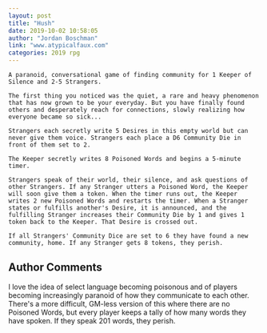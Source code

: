 ```yaml
---
layout: post
title: "Hush"
date: 2019-10-02 10:58:05
author: "Jordan Boschman"
link: "www.atypicalfaux.com"
categories: 2019 rpg
---
```


 
```
A paranoid, conversational game of finding community for 1 Keeper of Silence and 2-5 Strangers. 

The first thing you noticed was the quiet, a rare and heavy phenomenon that has now grown to be your everyday. But you have finally found others and desperately reach for connections, slowly realizing how everyone became so sick...

Strangers each secretly write 5 Desires in this empty world but can never give them voice. Strangers each place a D6 Community Die in front of them set to 2.

The Keeper secretly writes 8 Poisoned Words and begins a 5-minute timer.

Strangers speak of their world, their silence, and ask questions of other Strangers. If any Stranger utters a Poisoned Word, the Keeper will soon give them a token. When the timer runs out, the Keeper writes 2 new Poisoned Words and restarts the timer. When a Stranger states or fulfills another's Desire, it is announced, and the fulfilling Stranger increases their Community Die by 1 and gives 1 token back to the Keeper. That Desire is crossed out.

If all Strangers' Community Dice are set to 6 they have found a new community, home. If any Stranger gets 8 tokens, they perish.
```
## Author Comments
I love the idea of select language becoming poisonous and of players becoming increasingly paranoid of how they communicate to each other. There's a more difficult, GM-less version of this where there are no Poisoned Words, but every player keeps a tally of how many words they have spoken. If they speak 201 words, they perish.

